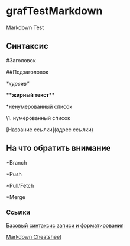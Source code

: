 # grafTestMarkdown
Markdown Test

## Синтаксис
\#Заголовок

\#\#Подзаголовок

*\*курсив\**

**\*\*жирный текст\*\***

\*ненумерованный список

\1. нумерованный список

\[Название ссылки\]\(адрес ссылки\)

## На что обратить внимание
*Branch

*Push

*Pull/Fetch

*Merge


### Ссылки
[Базовый синтаксис записи и форматирования](https://docs.github.com/ru/get-started/writing-on-github/getting-started-with-writing-and-formatting-on-github/basic-writing-and-formatting-syntax)

[Markdown Cheatsheet](https://github.com/adam-p/markdown-here/wiki/Markdown-Cheatsheet)

